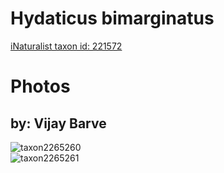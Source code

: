 
Hydaticus bimarginatus
======================
  
[iNaturalist taxon id: 221572](https://www.inaturalist.org/taxa/221572)
# Photos

## by: Vijay Barve
  
![taxon2265260](https://inaturalist-open-data.s3.amazonaws.com/photos/2400457/medium.JPG)  
![taxon2265261](https://inaturalist-open-data.s3.amazonaws.com/photos/2400458/medium.JPG)